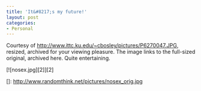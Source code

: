 ```yaml
---
title: 'It&#8217;s my future!'
layout: post
categories:
- Personal
---
```

Courtesy of <http://www.ittc.ku.edu/~cbosley/pictures/P6270047.JPG>, resized, archived for your viewing pleasure. The image links to the full-sized original, archived here. Quite entertaining.

[![nosex.jpg][2]][2]

 []: http://www.randomthink.net/pictures/nosex_orig.jpg
